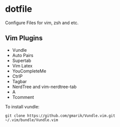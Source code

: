 dotfile
=======

Configure Files for vim, zsh and etc.

## Vim Plugins

* Vundle
* Auto Pairs
* Supertab
* Vim Latex
* YouCompleteMe
* CtrlP
* Tagbar
* NerdTree and vim-nerdtree-tab
* A
* Tcomment

To install vundle:

    git clone https://github.com/gmarik/Vundle.vim.git ~/.vim/bundle/Vundle.vim
